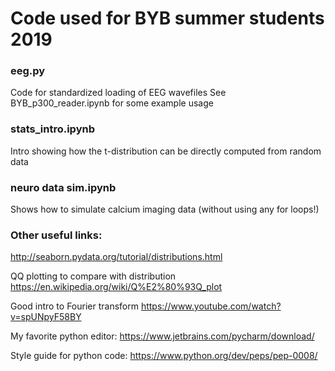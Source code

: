 # Code used for BYB summer students 2019

### eeg.py
Code for standardized loading of EEG wavefiles
See BYB_p300_reader.ipynb for some example usage

### stats_intro.ipynb
Intro showing how the t-distribution can be directly computed from random data

### neuro data sim.ipynb
Shows how to simulate calcium imaging data (without using any for loops!)



### Other useful links:
http://seaborn.pydata.org/tutorial/distributions.html

QQ plotting to compare with distribution
https://en.wikipedia.org/wiki/Q%E2%80%93Q_plot

Good intro to Fourier transform
https://www.youtube.com/watch?v=spUNpyF58BY

My favorite python editor:
https://www.jetbrains.com/pycharm/download/

Style guide for python code:
https://www.python.org/dev/peps/pep-0008/


